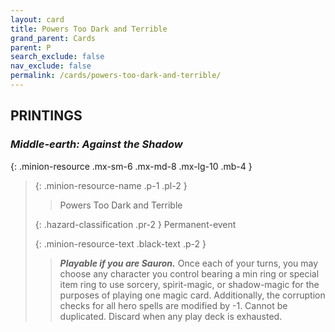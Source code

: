 ```yaml
---
layout: card
title: Powers Too Dark and Terrible
grand_parent: Cards
parent: P
search_exclude: false
nav_exclude: false
permalink: /cards/powers-too-dark-and-terrible/
---
```


## PRINTINGS


### _Middle-earth: Against the Shadow_

{: .minion-resource .mx-sm-6 .mx-md-8 .mx-lg-10 .mb-4 }
> {: .minion-resource-name .p-1 .pl-2 }
> > <div class="hazard-mp"></div>
> > <div class="card-name">Powers Too Dark and Terrible</div>
>
> {: .hazard-classification .pr-2 }
> Permanent-event
>
> {: .minion-resource-text .black-text .p-2 }
> > ***Playable if you are Sauron.*** Once each of your turns, you may choose any character you control bearing a min ring or special item ring to use sorcery, spirit-magic, or shadow-magic for the purposes of playing one magic card. Additionally, the corruption checks for all hero spells are modified by -1. Cannot be duplicated. Discard when any play deck is exhausted. 
> 
